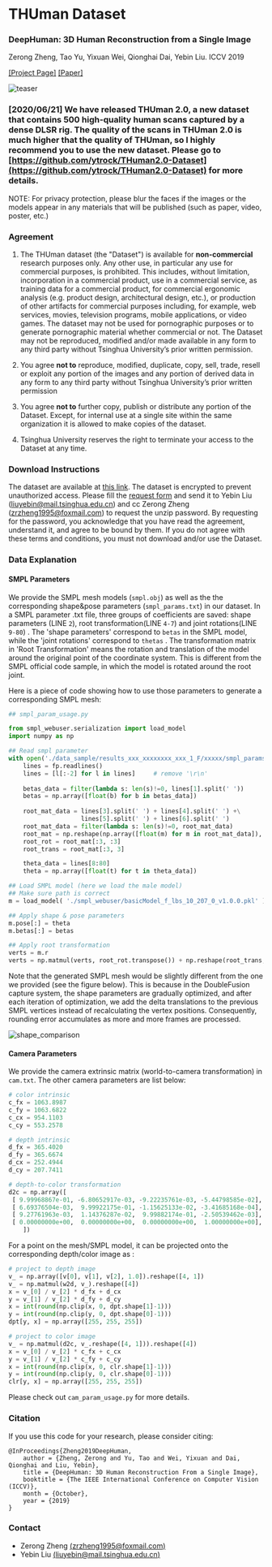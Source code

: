 # THUman Dataset
### DeepHuman: 3D Human Reconstruction from a Single Image
Zerong Zheng, Tao Yu, Yixuan Wei, Qionghai Dai, Yebin Liu.  ICCV 2019

[[Project Page]](http://www.liuyebin.com/deephuman/deephuman.html)
[[Paper]](http://openaccess.thecvf.com/content_ICCV_2019/papers/Zheng_DeepHuman_3D_Human_Reconstruction_From_a_Single_Image_ICCV_2019_paper.pdf)

![teaser](../assests/example_data2.jpg)

### [2020/06/21] We have released THUman 2.0, a new dataset that contains 500 high-quality human scans captured by a dense DLSR rig. The quality of the scans in THUman 2.0 is much higher that the quality of THUman, so I highly recommend you to use the new dataset. Please go to [https://github.com/ytrock/THuman2.0-Dataset](https://github.com/ytrock/THuman2.0-Dataset) for more details. 


NOTE: For privacy protection, please blur the faces if the images or the models appear in any materials that will be published (such as paper, video, poster, etc.)


### Agreement
1. The THUman dataset (the "Dataset") is available for **non-commercial** research purposes only. Any other use, in particular any use for commercial purposes, is prohibited. This includes, without limitation, incorporation in a commercial product, use in a commercial service, as training data for a commercial product, for commercial ergonomic analysis (e.g. product design, architectural design, etc.), or production of other artifacts for commercial purposes including, for example, web services, movies, television programs, mobile applications, or video games. The dataset may not be used for pornographic purposes or to generate pornographic material whether commercial or not. The Dataset may not be reproduced, modified and/or made available in any form to any third party without Tsinghua University’s prior written permission.

2. You agree **not to** reproduce, modified, duplicate, copy, sell, trade, resell or exploit any portion of the images and any portion of derived data in any form to any third party without Tsinghua University’s prior written permission

3. You agree **not to** further copy, publish or distribute any portion of the Dataset. Except, for internal use at a single site within the same organization it is allowed to make copies of the dataset.

4. Tsinghua University reserves the right to terminate your access to the Dataset at any time.


### Download Instructions
The dataset are available at [this link](https://drive.google.com/open?id=12V1fWIfVkYcc9cR1vBhHgtNiupe1pp8H). The dataset is encrypted to prevent unauthorized access. Please fill the [request form](./agreement.pdf) and send it to Yebin Liu (liuyebin@mail.tsinghua.edu.cn) and cc Zerong Zheng (zrzheng1995@foxmail.com) to request the unzip password. By requesting for the password, you acknowledge that you have read the agreement, understand it, and agree to be bound by them. If you do not agree with these terms and conditions, you must not download and/or use the Dataset.


### Data Explanation
#### SMPL Parameters
We provide the SMPL mesh models (```smpl.obj```) as well as the the corresponding shape&pose parameters (```smpl_params.txt```)  in our dataset. 
In a SMPL parameter .txt file, three groups of coefficients are saved: shape parameters (LINE ```2```), root transformation(LINE ```4-7```) and joint rotations(LINE ```9-80```) . 
The 'shape parameters' correspond to ```betas``` in the SMPL model, while the 'joint rotations' correspond to ```thetas``` . 
The transformation matrix in 'Root Transformation' means the rotation and translation of the model around the original point of the coordinate system. 
This is different from the SMPL official code sample, in which the model is rotated around the root joint. 

Here is a piece of code showing how to use those parameters to generate a corresponding SMPL mesh: 
```python
## smpl_param_usage.py

from smpl_webuser.serialization import load_model
import numpy as np

## Read smpl parameter
with open('./data_sample/results_xxx_xxxxxxxx_xxx_1_F/xxxxx/smpl_params.txt', 'r') as fp:
    lines = fp.readlines()
    lines = [l[:-2] for l in lines]     # remove '\r\n'
    
    betas_data = filter(lambda s: len(s)!=0, lines[1].split(' '))
    betas = np.array([float(b) for b in betas_data])
    
    root_mat_data = lines[3].split(' ') + lines[4].split(' ') +\
                    lines[5].split(' ') + lines[6].split(' ')
    root_mat_data = filter(lambda s: len(s)!=0, root_mat_data)
    root_mat = np.reshape(np.array([float(m) for m in root_mat_data]), (4, 4))
    root_rot = root_mat[:3, :3]
    root_trans = root_mat[:3, 3]

    theta_data = lines[8:80]
    theta = np.array([float(t) for t in theta_data])

## Load SMPL model (here we load the male model)
## Make sure path is correct
m = load_model( './smpl_webuser/basicModel_f_lbs_10_207_0_v1.0.0.pkl' )

## Apply shape & pose parameters
m.pose[:] = theta
m.betas[:] = betas

## Apply root transformation
verts = m.r
verts = np.matmul(verts, root_rot.transpose()) + np.reshape(root_trans, (1, -1))

```
Note that the generated SMPL mesh would be slightly different from the one we provided (see the figure below). 
This is because in the DoubleFusion capture system, the shape parameters are gradually optimized, and after each iteration of optimization, we add the delta translations to the previous SMPL vertices instead of recalculating the vertex positions. 
Consequently, rounding error accumulates as more and more frames are processed. 

![shape_comparison](../assests/shape_comparison.png)


#### Camera Parameters
We provide the camera extrinsic matrix (world-to-camera transformation) in ```cam.txt```. The other camera parameters are list below:
```python
# color intrinsic
c_fx = 1063.8987
c_fy = 1063.6822
c_cx = 954.1103
c_cy = 553.2578

# depth intrinsic
d_fx = 365.4020
d_fy = 365.6674
d_cx = 252.4944
d_cy = 207.7411

# depth-to-color transformation
d2c = np.array([
 [ 9.99968867e-01, -6.80652917e-03, -9.22235761e-03, -5.44798585e-02], 
 [ 6.69376504e-03,  9.99922175e-01, -1.15625133e-02, -3.41685168e-04], 
 [ 9.27761963e-03,  1.14376287e-02,  9.99882174e-01, -2.50539462e-03], 
 [ 0.00000000e+00,  0.00000000e+00,  0.00000000e+00,  1.00000000e+00], 
    ])
```

For a point on the mesh/SMPL model, it can be projected onto the corresponding depth/color image as :
```python
# project to depth image
v_ = np.array([v[0], v[1], v[2], 1.0]).reshape([4, 1])
v_ = np.matmul(w2d, v_).reshape([4])
x = v_[0] / v_[2] * d_fx + d_cx
y = v_[1] / v_[2] * d_fy + d_cy
x = int(round(np.clip(x, 0, dpt.shape[1]-1)))
y = int(round(np.clip(y, 0, dpt.shape[0]-1)))
dpt[y, x] = np.array([255, 255, 255])

# project to color image
v_ = np.matmul(d2c, v_.reshape([4, 1])).reshape([4])
x = v_[0] / v_[2] * c_fx + c_cx
y = v_[1] / v_[2] * c_fy + c_cy
x = int(round(np.clip(x, 0, clr.shape[1]-1)))
y = int(round(np.clip(y, 0, clr.shape[0]-1)))
clr[y, x] = np.array([255, 255, 255])
```
Please check out ```cam_param_usage.py``` for more details. 

### Citation
If you use this code for your research, please consider citing:
```
@InProceedings{Zheng2019DeepHuman, 
    author = {Zheng, Zerong and Yu, Tao and Wei, Yixuan and Dai, Qionghai and Liu, Yebin},
    title = {DeepHuman: 3D Human Reconstruction From a Single Image},
    booktitle = {The IEEE International Conference on Computer Vision (ICCV)},
    month = {October},
    year = {2019}
}
```

### Contact
- Zerong Zheng [(zrzheng1995@foxmail.com)](mailto:zrzheng1995@foxmail.com)
- Yebin Liu [(liuyebin@mail.tsinghua.edu.cn)](mailto:liuyebin@mail.tsinghua.edu.cn)
